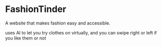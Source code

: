 # FashionTinder
A website that makes fashion easy and accessible. 


uses AI to let you try clothes on virtually, and you can swipe right or left if you like them or not
